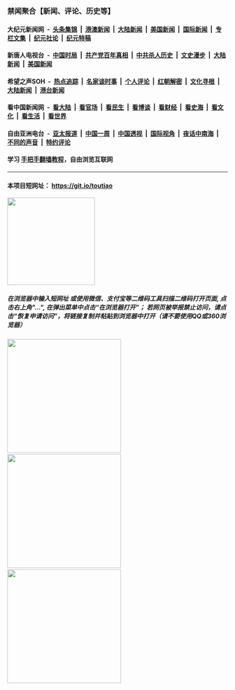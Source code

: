 ### 禁闻聚合【新闻、评论、历史等】

#### 大纪元新闻网 &nbsp;-&nbsp; [头条集锦](indexes/E头条集锦.md?t=03010231) &nbsp;|&nbsp; [港澳新闻](indexes/E港澳新闻.md?t=03010231)  &nbsp;|&nbsp; [大陆新闻](indexes/E大陆新闻.md?t=03010231) &nbsp;|&nbsp; [美国新闻](indexes/E美国新闻.md?t=03010231) &nbsp;|&nbsp; [国际新闻](indexes/E国际新闻.md?t=03010231) &nbsp;|&nbsp; [专栏文集](indexes/E专栏文集.md?t=03010231) &nbsp;|&nbsp; [纪元社论](indexes/E纪元社论.md?t=03010231) &nbsp;|&nbsp; [纪元特稿](indexes/E纪元特稿.md?t=03010231) 

#### 新唐人电视台 &nbsp;-&nbsp; [中国时局](indexes/N中国时局.md?t=03010231) &nbsp;|&nbsp; [共产党百年真相](indexes/N共产党百年真相.md?t=03010231) &nbsp;|&nbsp; [中共杀人历史](indexes/N中共杀人历史.md?t=03010231) &nbsp;|&nbsp; [文史漫步](indexes/N文史漫步.md?t=03010231) &nbsp;|&nbsp; [大陆新闻](indexes/N大陆新闻.md?t=03010231) &nbsp;|&nbsp; [美国新闻](indexes/N美国新闻.md?t=03010231)

#### 希望之声SOH &nbsp;-&nbsp; [热点追踪](indexes/H热点追踪.md?t=03010231) &nbsp;|&nbsp; [名家谈时事](indexes/H名家谈时事.md?t=03010231) &nbsp;|&nbsp; [个人评论](indexes/H个人评论.md?t=03010231)  &nbsp;|&nbsp; [红朝解密](indexes/H红朝解密.md?t=03010231) &nbsp;|&nbsp; [文化寻根](indexes/H文化寻根.md?t=03010231) &nbsp;|&nbsp; [大陆新闻](indexes/H大陆新闻.md?t=03010231) &nbsp;|&nbsp; [港台新闻](indexes/H港台新闻.md?t=03010231)

#### 看中国新闻网 &nbsp;-&nbsp; [看大陆](indexes/S看大陆.md?t=03010231) &nbsp;|&nbsp; [看官场](indexes/S看官场.md?t=03010231) &nbsp;|&nbsp; [看民生](indexes/S看民生.md?t=03010231)  &nbsp;|&nbsp; [看博谈](indexes/S看博谈.md?t=03010231) &nbsp;|&nbsp; [看财经](indexes/S看财经.md?t=03010231) &nbsp;|&nbsp; [看史海](indexes/S看史海.md?t=03010231) &nbsp;|&nbsp; [看文化](indexes/S看文化.md?t=03010231) &nbsp;|&nbsp; [看生活](indexes/S看生活.md?t=03010231) &nbsp;|&nbsp; [看世界](indexes/S看世界.md?t=03010231)

#### 自由亚洲电台 &nbsp;-&nbsp; [亚太报道](indexes/R亚太报道.md?t=03010231) &nbsp;|&nbsp; [中国一周](indexes/R中国一周.md?t=03010231) &nbsp;|&nbsp; [中国透视](indexes/R中国透视.md?t=03010231)  &nbsp;|&nbsp; [国际视角](indexes/R国际视角.md?t=03010231) &nbsp;|&nbsp; [夜话中南海](indexes/R夜话中南海.md?t=03010231) &nbsp;|&nbsp; [不同的声音](indexes/R不同的声音.md?t=03010231) &nbsp;|&nbsp; [特约评论](indexes/R特约评论.md?t=03010231)

#### 学习 [手把手翻墙教程](https://github.com/gfw-breaker/guides/wiki)，自由浏览互联网

----

#### 本项目短网址： https://git.io/toutiao
<img src="https://raw.githubusercontent.com/gfw-breaker/banned-news/master/scripts/img/qr.png" width="200px"/>  

##### 在浏览器中输入短网址 或使用微信、支付宝等二维码工具扫描二维码打开页面, 点击右上角"...", 在弹出菜单中点击“在浏览器打开”； 若网页被举报禁止访问，请点击“恢复申请访问”，将链接复制并粘贴到浏览器中打开（请不要使用QQ或360浏览器）

<img src="https://raw.githubusercontent.com/gfw-breaker/banned-news/master/scripts/img/1.png" width="260px"/> &nbsp; <img src="https://raw.githubusercontent.com/gfw-breaker/banned-news/master/scripts/img/2.png" width="260px"/> &nbsp; <img src="https://raw.githubusercontent.com/gfw-breaker/banned-news/master/scripts/img/3.png" width="260px"/>
